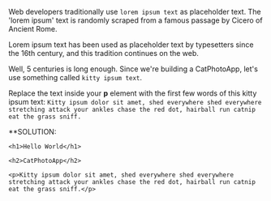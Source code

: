 Web developers traditionally use ``lorem ipsum text`` as placeholder text. 
The 'lorem ipsum' text is randomly scraped from a famous passage by Cicero of Ancient Rome.

Lorem ipsum text has been used as placeholder text by typesetters since the 16th century, and this tradition continues on the web.

Well, 5 centuries is long enough. Since we're building a CatPhotoApp, let's use something called ``kitty ipsum text``.


Replace the text inside your **p** element with the first few words of this kitty ipsum text: 
``Kitty ipsum dolor sit amet, shed everywhere shed everywhere stretching attack your ankles chase the red dot, hairball run catnip eat the grass sniff.``

**SOLUTION:

```
<h1>Hello World</h1>

<h2>CatPhotoApp</h2>

<p>Kitty ipsum dolor sit amet, shed everywhere shed everywhere stretching attack your ankles chase the red dot, hairball run catnip eat the grass sniff.</p>
```
